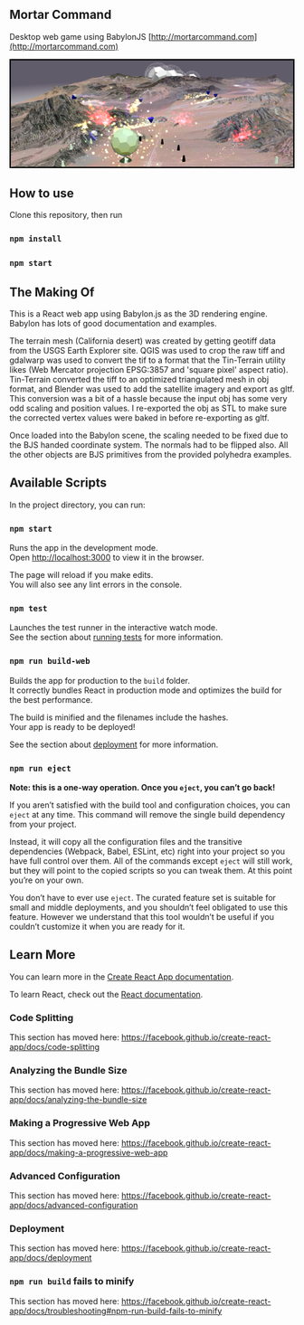 ## Mortar Command  

Desktop web game using BabylonJS
[http://mortarcommand.com](http://mortarcommand.com)

![Screenshot](./screenshot.png?raw=true)

## How to use
Clone this repository, then run
### `npm install`
### `npm start`


## The Making Of
This is a React web app using Babylon.js as the 3D rendering engine.  Babylon has lots of good 
documentation and examples.

The terrain mesh (California desert) was created by getting geotiff data from the USGS Earth Explorer site. QGIS
was used to crop the raw tiff and gdalwarp was used to convert the tif to a format that
the Tin-Terrain utility likes (Web Mercator projection EPSG:3857 and 'square pixel' aspect
ratio). Tin-Terrain converted the tiff to an optimized triangulated mesh in obj format, and
Blender was used to add the satellite imagery and export as gltf.  This conversion was a 
bit of a hassle because the input obj has some very odd scaling and position values. I 
re-exported the obj as STL to make sure the corrected vertex values were baked in before
re-exporting as gltf.

Once loaded into the Babylon scene,  the scaling needed to be fixed due to the BJS
handed coordinate system. The normals had to be flipped also.  All the other objects
are BJS primitives from the provided polyhedra examples.


## Available Scripts

In the project directory, you can run:

### `npm start`

Runs the app in the development mode.<br>
Open [http://localhost:3000](http://localhost:3000) to view it in the browser.

The page will reload if you make edits.<br>
You will also see any lint errors in the console.


### `npm test`

Launches the test runner in the interactive watch mode.<br>
See the section about [running tests](https://facebook.github.io/create-react-app/docs/running-tests) for more information.


### `npm run build-web`

Builds the app for production to the `build` folder.<br>
It correctly bundles React in production mode and optimizes the build for the best performance.

The build is minified and the filenames include the hashes.<br>
Your app is ready to be deployed!

See the section about [deployment](https://facebook.github.io/create-react-app/docs/deployment) for more information.

### `npm run eject`

**Note: this is a one-way operation. Once you `eject`, you can’t go back!**

If you aren’t satisfied with the build tool and configuration choices, you can `eject` at any time. This command will remove the single build dependency from your project.

Instead, it will copy all the configuration files and the transitive dependencies (Webpack, Babel, ESLint, etc) right into your project so you have full control over them. All of the commands except `eject` will still work, but they will point to the copied scripts so you can tweak them. At this point you’re on your own.

You don’t have to ever use `eject`. The curated feature set is suitable for small and middle deployments, and you shouldn’t feel obligated to use this feature. However we understand that this tool wouldn’t be useful if you couldn’t customize it when you are ready for it.

## Learn More

You can learn more in the [Create React App documentation](https://facebook.github.io/create-react-app/docs/getting-started).

To learn React, check out the [React documentation](https://reactjs.org/).

### Code Splitting

This section has moved here: https://facebook.github.io/create-react-app/docs/code-splitting

### Analyzing the Bundle Size

This section has moved here: https://facebook.github.io/create-react-app/docs/analyzing-the-bundle-size

### Making a Progressive Web App

This section has moved here: https://facebook.github.io/create-react-app/docs/making-a-progressive-web-app

### Advanced Configuration

This section has moved here: https://facebook.github.io/create-react-app/docs/advanced-configuration

### Deployment

This section has moved here: https://facebook.github.io/create-react-app/docs/deployment

### `npm run build` fails to minify

This section has moved here: https://facebook.github.io/create-react-app/docs/troubleshooting#npm-run-build-fails-to-minify
